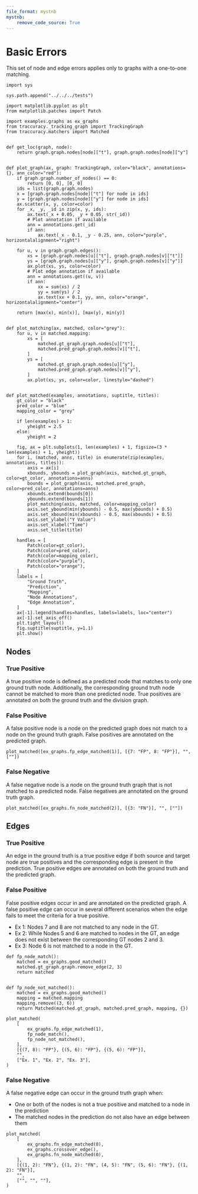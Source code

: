 ```yaml
---
file_format: mystnb
mystnb:
    remove_code_source: True
---
```

# Basic Errors

This set of node and edge errors applies only to graphs with a one-to-one matching.

```{code-cell} ipython3
import sys

sys.path.append("../../../tests")

import matplotlib.pyplot as plt
from matplotlib.patches import Patch

import examples.graphs as ex_graphs
from traccuracy._tracking_graph import TrackingGraph
from traccuracy.matchers import Matched


def get_loc(graph, node):
    return graph.graph.nodes[node]["t"], graph.graph.nodes[node]["y"]


def plot_graph(ax, graph: TrackingGraph, color="black", annotations={}, ann_color="red"):
    if graph.graph.number_of_nodes() == 0:
        return [0, 0], [0, 0]
    ids = list(graph.graph.nodes)
    x = [graph.graph.nodes[node]["t"] for node in ids]
    y = [graph.graph.nodes[node]["y"] for node in ids]
    ax.scatter(x, y, color=color)
    for _x, _y, _id in zip(x, y, ids):
        ax.text(_x + 0.05, _y + 0.05, str(_id))
        # Plot annotation if available
        ann = annotations.get(_id)
        if ann:
            ax.text(_x - 0.1, _y - 0.25, ann, color="purple", horizontalalignment="right")

    for u, v in graph.graph.edges():
        xs = [graph.graph.nodes[u]["t"], graph.graph.nodes[v]["t"]]
        ys = [graph.graph.nodes[u]["y"], graph.graph.nodes[v]["y"]]
        ax.plot(xs, ys, color=color)
        # Plot edge annotation if available
        ann = annotations.get((u, v))
        if ann:
            xx = sum(xs) / 2
            yy = sum(ys) / 2
            ax.text(xx + 0.1, yy, ann, color="orange", horizontalalignment="center")

    return [max(x), min(x)], [max(y), min(y)]


def plot_matching(ax, matched, color="grey"):
    for u, v in matched.mapping:
        xs = [
            matched.gt_graph.graph.nodes[u]["t"],
            matched.pred_graph.graph.nodes[v]["t"],
        ]
        ys = [
            matched.gt_graph.graph.nodes[u]["y"],
            matched.pred_graph.graph.nodes[v]["y"],
        ]
        ax.plot(xs, ys, color=color, linestyle="dashed")


def plot_matched(examples, annotations, suptitle, titles):
    gt_color = "black"
    pred_color = "blue"
    mapping_color = "grey"

    if len(examples) > 1:
        yheight = 2.5
    else:
        yheight = 2

    fig, ax = plt.subplots(1, len(examples) + 1, figsize=(3 * len(examples) + 1, yheight))
    for i, (matched, anns, title) in enumerate(zip(examples, annotations, titles)):
        axis = ax[i]
        xbounds, ybounds = plot_graph(axis, matched.gt_graph, color=gt_color, annotations=anns)
        bounds = plot_graph(axis, matched.pred_graph, color=pred_color, annotations=anns)
        xbounds.extend(bounds[0])
        ybounds.extend(bounds[1])
        plot_matching(axis, matched, color=mapping_color)
        axis.set_ybound(min(ybounds) - 0.5, max(ybounds) + 0.5)
        axis.set_xbound(min(xbounds) - 0.5, max(xbounds) + 0.5)
        axis.set_ylabel("Y Value")
        axis.set_xlabel("Time")
        axis.set_title(title)

    handles = [
        Patch(color=gt_color),
        Patch(color=pred_color),
        Patch(color=mapping_color),
        Patch(color="purple"),
        Patch(color="orange"),
    ]
    labels = [
        "Ground Truth",
        "Prediction",
        "Mapping",
        "Node Annotations",
        "Edge Annotation",
    ]
    ax[-1].legend(handles=handles, labels=labels, loc="center")
    ax[-1].set_axis_off()
    plt.tight_layout()
    fig.suptitle(suptitle, y=1.1)
    plt.show()
```

## Nodes
### True Positive
A true positive node is defined as a predicted node that matches to only one
ground truth node. Additionally, the corresponding ground truth node cannot be
matched to more than one predicted node. True positives are annotated on both
the ground truth and the division graph.


### False Positive
A false positive node is a node on the predicted graph does not match to a
node on the ground truth graph. False positives are annotated on the predicted
graph.

```{code-cell} ipython3
plot_matched([ex_graphs.fp_edge_matched(1)], [{7: "FP", 8: "FP"}], "", [""])
```

### False Negative
A false negative node is a node on the ground truth graph that is not matched
to a predicted node. False negatives are annotated on the ground truth graph.

```{code-cell} ipython3
plot_matched([ex_graphs.fn_node_matched(2)], [{3: "FN"}], "", [""])
```


## Edges
### True Positive
An edge in the ground truth is a true positive edge if both source and target
node are true positives and the corresponding edge is present in the
prediction. True positive edges are annotated on both the ground truth and the
predicted graph.


### False Positive
False positive edges occur in and are annotated on the predicted graph. A
false positive edge can occur in several different scenarios when the edge
fails to meet the criteria for a true positive.

- Ex 1: Nodes 7 and 8 are not matched to any node in the GT.
- Ex 2: While Nodes 5 and 6 are matched to nodes in the GT, an edge does not
  exist between the corresponding GT nodes 2 and 3.
- Ex 3: Node 6 is not matched to a node in the GT.


```{code-cell} ipython3
def fp_node_match():
    matched = ex_graphs.good_matched()
    matched.gt_graph.graph.remove_edge(2, 3)
    return matched


def fp_node_not_matched():
    matched = ex_graphs.good_matched()
    mapping = matched.mapping
    mapping.remove((3, 6))
    return Matched(matched.gt_graph, matched.pred_graph, mapping, {})
```

```{code-cell} ipython3
plot_matched(
    [
        ex_graphs.fp_edge_matched(1),
        fp_node_match(),
        fp_node_not_matched(),
    ],
    [{(7, 8): "FP"}, {(5, 6): "FP"}, {(5, 6): "FP"}],
    "",
    ["Ex. 1", "Ex. 2", "Ex. 3"],
)
```

### False Negative
A false negative edge can occur in the ground truth graph when:

- One or both of the nodes is not a true positive and matched to a node in the
  prediction
- The matched nodes in the prediction do not also have an edge between them

```{code-cell} ipython3
plot_matched(
    [
        ex_graphs.fn_edge_matched(0),
        ex_graphs.crossover_edge(),
        ex_graphs.fn_node_matched(0),
    ],
    [{(1, 2): "FN"}, {(1, 2): "FN", (4, 5): "FN", (5, 6): "FN"}, {(1, 2): "FN"}],
    "",
    ["", "", ""],
)
```
